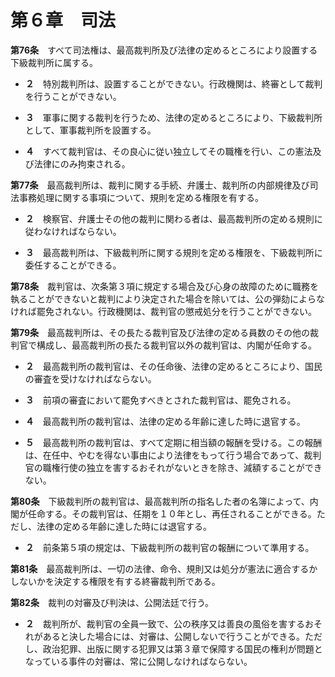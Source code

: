 第６章　司法
============


__第76条__　すべて司法権は、最高裁判所及び法律の定めるところにより設置する下級裁判所に属する。

* __２__　特別裁判所は、設置することができない。行政機関は、終審として裁判を行うことができない。
* __３__　軍事に関する裁判を行うため、法律の定めるところにより、下級裁判所として、軍事裁判所を設置する。

* __４__　すべて裁判官は、その良心に従い独立してその職権を行い、この憲法及び法律にのみ拘束される。


__第77条__　最高裁判所は、裁判に関する手続、弁護士、裁判所の内部規律及び司法事務処理に関する事項について、規則を定める権限を有する。

* __２__　検察官、弁護士その他の裁判に関わる者は、最高裁判所の定める規則に従わなければならない。

* __３__　最高裁判所は、下級裁判所に関する規則を定める権限を、下級裁判所に委任することができる。


__第78条__　裁判官は、次条第３項に規定する場合及び心身の故障のために職務を執ることができないと裁判により決定された場合を除いては、公の弾劾によらなければ罷免されない。行政機関は、裁判官の懲戒処分を行うことができない。


__第79条__　最高裁判所は、その長たる裁判官及び法律の定める員数のその他の裁判官で構成し、最高裁判所の長たる裁判官以外の裁判官は、内閣が任命する。

* __２__　最高裁判所の裁判官は、その任命後、法律の定めるところにより、国民の審査を受けなければならない。

* __３__　前項の審査において罷免すべきとされた裁判官は、罷免される。

* __４__　最高裁判所の裁判官は、法律の定める年齢に達した時に退官する。

* __５__　最高裁判所の裁判官は、すべて定期に相当額の報酬を受ける。この報酬は、在任中、やむを得ない事由により法律をもって行う場合であって、裁判官の職権行使の独立を害するおそれがないときを除き、減額することができない。


__第80条__　下級裁判所の裁判官は、最高裁判所の指名した者の名簿によって、内閣が任命する。その裁判官は、任期を１０年とし、再任されることができる。ただし、法律の定める年齢に達した時には退官する。

* __２__　前条第５項の規定は、下級裁判所の裁判官の報酬について準用する。


__第81条__　最高裁判所は、一切の法律、命令、規則又は処分が憲法に適合するかしないかを決定する権限を有する終審裁判所である。


__第82条__　裁判の対審及び判決は、公開法廷で行う。

* __２__　裁判所が、裁判官の全員一致で、公の秩序又は善良の風俗を害するおそれがあると決した場合には、対審は、公開しないで行うことができる。ただし、政治犯罪、出版に関する犯罪又は第３章で保障する国民の権利が問題となっている事件の対審は、常に公開しなければならない。
